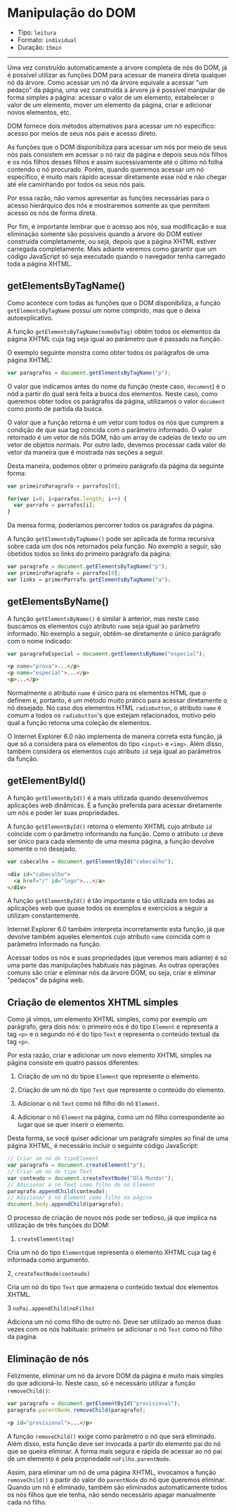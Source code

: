 # Manipulação do DOM

* Tipo: `leitura`
* Formato: `individual`
* Duração: `15min`

***

Uma vez construído automaticamente a árvore completa de nós do DOM, já é possível utilizar as funções DOM para acessar de maneira direta qualquer nó da árvore. Como acessar um nó da árvore equivale a acessar "um pedaço" da página, uma vez construída a árvore já é possível manipular de forma simples a página: acessar o valor de um elemento, estabelecer o valor de um elemento, mover um elemento da página, criar e adicionar novos elementos, etc.

DOM fornece dois métodos alternativos para acessar um nó específico: acesso por meios de seus nós pais e acesso direto.

As funções que o DOM disponibiliza para acessar um nós por meio de seus nós pais consistem em acessar o nó raiz da página e depois seus nós filhos e os nós filhos desses filhos e assim sucessivamente até o último nó folha contendo o nó procurado. Porém, quando queremos acessar um nó específico, é muito mais rápido acessar diretamente esse nód e não chegar até ele caminhando por todos os seus nós pais.

Por essa razão, não vamos apresentar as funções necessárias para o acesso hierárquico dos nós e mostraremos somente as que permitem acesso os nós de forma direta.

Por fim, é importante lembrar que o acesso aos nós, sua modificação e sua eliminação somente são possíveis quando a árvore do DOM estiver construída completamente, ou seja, depois que a página XHTML estiver carregada completamente. Mais adiante veremos como garantir que um código JavaScript só seja executado quando o navegador tenha carregado toda a página XHTML.

## getElementsByTagName()

Como acontece com todas as funções que o DOM disponibiliza, a função `getElementsByTagName` possui um nome comprido, mas que o deixa autoexplicativo. 

A função `getElementsByTagName(nomeDaTag)` obtém todos os elementos da página XHTML cuja tag seja igual ao parâmetro que é passado na função. 

O exemplo seguinte monstra como obter todos os parágrafos de uma página XHTML:

```js
var paragrafos = document.getElementsByTagName("p");
```
O valor que indicamos antes do nome da função (neste caso, `document`) é o nód a partir do qual será feita a busca dos elementos. Neste caso, como queremos obter todos os parágrafos da página, utilizamos o valor `document` como ponto de partida da busca.

O valor que a função retorna é um vetor com todos os nós que cumprem a condição de que sua tag coincida com o parâmetro informado. O valor retornado é um vetor de nós DOM, não um array de cadeias de texto ou um vetor de objetos normais. Por outro lado, devemos processar cada valor do vetor da maneira que é mostrada nas seções a seguir.

Desta maneira, podemos obter o primeiro parágrafo da página da seguinte forma:

```js
var primeiroParagrafo = parrafos[0];

for(var i=0; i<parrafos.length; i++) {
  var parrafo = parrafos[i];
}
```

Da mensa forma, poderíamos percorrer todos os parágrafos da página.

A função `getElementsByTagName()` pode ser aplicada de forma recursiva sobre cada um dos nós retornados pela função. No exemplo a seguir, são obetidos todos so links do primeiro parágrafo da página:

```js
var paragrafo = document.getElementsByTagName("p");
var primeiroParagrafo = parrafos[0];
var links = primerParrafo.getElementsByTagName("a");
```

## getElementsByName()

A função `getElementsByName()` é similar à anterior, mas neste caso buscamos os elementos cujo atributo `name` seja igual ao parâmetro informado. No exemplo a seguir, obtêm-se diretamente o único parágrafo com o nome indicado:

```js
var paragrafoEspecial = document.getElementsByName("especial");
```

```html
<p name="prova">...</p>
<p name="especial">...</p>
<p>...</p>
```

Normalmente o atributo `name` é único para os elementos HTML que o definem e, portanto, é um método muito prático para acessar diretamente o nó desejado. No caso dos elementos HTML `radiobutton`, o atributo `name` é comum a todos os `radiobutton`'s que estejam relacionados, motivo pelo qual a função retorna uma coleção de elementos.

O Internet Explorer 6.0 não implementa de maneira correta esta função, já que só a considera para os elementos do tipo `<input>` e `<img>`. Além disso, também considera os elementos cujo atributo `id` seja igual ao parâmetros da função.

## getElementById()

A função `getElementById()` é a mais utilizada quando desenvolvemos aplicações web dinâmicas. É a função preferida para acessar diretamente um nós e poder ler suas propriedades.

A função `getElementById()` retorna o elemento XHTML cujo atributo `id` coincide com o parâmetro informando na função. Como o atributo `id` deve ser único para cada elemento de uma mesma página, a função devolve somente o nó desejado.

```js
var cabecalho = document.getElementById("cabecalho");
```

```html
<div id="cabecalho">
  <a href="/" id="logo">...</a>
</div>
```

A função `getElementById()` é tão importante e tão utilizada em todas as aplicações web que quase todos os exemplos e exercícios a seguir a utilizam constantemente.

Internet Explorer 6.0 também interpreta incorretamente esta função, já que devolve também aqueles elementos cujo atributo `name` coincida com o parâmetro informado na função.

Acessar todos os nós e suas propriedades (que veremos mais adiante) é só uma parte das manipulações habituais nas páginas. As outras operações comuns são criar e eliminar nós da árvore DOM, ou seja, criar e eliminar "pedaços" da página web.

## Criação de elementos XHTML simples

Como já vimos, um elemento XHTML simples, como por exemplo um parágrafo, gera dois nós: o primeiro nós é do tipo `Element` e representa a tag `<p>` e o segundo nó é do tipo `Text` e representa o conteúdo textual da tag `<p>`.

Por esta razão, criar e adicionar um novo elemento XHTML simples na página consiste em quatro passos diferentes:

1. Criação de um nó do tipoe `Element` que represente o elemento.

2. Criação de um nó do tipo `Text` que represente o conteúdo do elemento.

3. Adicionar o nó `Text` como nó filho do nó `Element`.

4. Adicionar o nó `Element` na página, como um nó filho correspondente ao lugar que se quer inserir o elemento.

Desta forma, se você quiser adicionar um parágrafo simples ao final de uma página XHTML, é necessário incluir o seguinte código JavaScript:

```js
// Criar um nó do tipoElement
var paragrafo = document.createElement("p");
// Criar um nó do tipo Text
var conteudo = document.createTextNode("Olá Mundo!");
// Adicionar o nó Text como filho do nó Element
paragrafo.appendChild(conteudo);
// Adicionar o nó Element como filho da página
document.body.appendChild(paragrafo);
```
O processo de criação de novos nós pode ser tedioso, já que implica na utilização de três funções do DOM:

1. `createElement(tag)`

Cria um nó do tipo `Element`que representa o elemento XHTML cuja tag é informada como argumento.

2, `createTextNode(conteudo)`

Cria um nó do tipo `Text` que armazena o conteúdo textual dos elementos XHTML.

3 `noPai.appendChild(noFilho)`

Adiciona um nó como filho de outro nó. Deve ser utilizado ao menos duas vezes com os nós habituais: primeiro se adicionar o nó `Text` como nó filho da pagina.

## Eliminação de nós

Felizmente, eliminar um nó da árvore DOM da página é muito mais simples do que adicioná-lo. Neste caso, só é necessário utilizar a função `removeChild()`:

```js
var paragrafo = document.getElementById("provisional");
paragrafo.parentNode.removeChild(paragrafo);
```

```html
<p id="provisional">...</p>
```
A função `removeChild()` exige como parâmetro o nó que será eliminado. Além disso, esta função deve ser invocada a partir do elemento pai do nó que se queira eliminar. A forma mais segura e rápida de acessar ao nó pai de um elemento é pela propriedade `noFilho.parentNode`.

Assim, para eliminar um nó de uma página XHTML, invocamos a função `removeChild()` a partir do valor do `parentNode` do nó que queremos eliminar. Quando um nó é eliminado, também são eliminados automaticamente todos os nós filhos que ele tenha, não sendo necessário apagar manualmente cada nó filho.